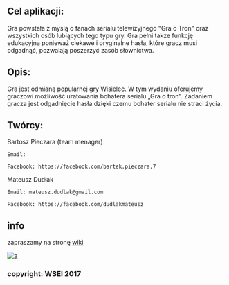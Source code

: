 ## Cel aplikacji:

Gra powstała z myślą o fanach serialu telewizyjnego "Gra o Tron" oraz wszystkich osób lubiących tego typu gry. Gra pełni także funkcję edukacyjną ponieważ ciekawe i oryginalne hasła, które gracz musi odgadnąć, pozwalają poszerzyć zasób słownictwa.

## Opis:

Gra jest odmianą popularnej gry Wisielec. W tym wydaniu oferujemy graczowi możliwość uratowania bohatera serialu „Gra o tron”. Zadaniem gracza jest odgadnięcie hasła dzięki czemu bohater serialu nie straci życia. 


## Twórcy:

Bartosz Pieczara (team menager)

    Email: 
    
    Facebook: https://facebook.com/bartek.pieczara.7

Mateusz Dudłak

    Email: mateusz.dudlak@gmail.com
    
    Facebook: https://facebook.com/dudlakmateusz

## info
zapraszamy na stronę [wiki][Wiki] 


[![a][hm-img]][wsei]

### copyright: WSEI 2017




[wiki]: https://github.com/dudlakmateusz/hangman-wsei/wiki
[hm-img]: http://hangman.c0.pl/drawable-xhdpi-icon.png
[wsei]: http://www.wsei.edu.pl/


